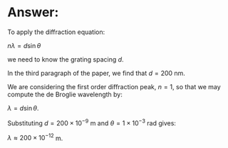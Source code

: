 # Answer:

To apply the diffraction equation:

$n \lambda = d \sin \theta$

we need to know the grating spacing $d$.

In the third paragraph of the paper, we find that $d=200$ nm.

We are considering the first order diffraction peak, $n=1$, so that we may compute the de Broglie wavelength by:

$\lambda = d \sin \theta$.

Substituting $d=200 \times 10^{-9}$ m and $\theta = 1 \times 10^{-3}$ rad gives:

$\lambda \approx 200 \times 10^{-12}$ m.
